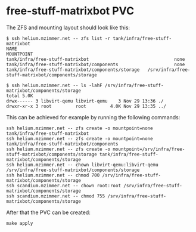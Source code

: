 # free-stuff-matrixbot PVC

The ZFS and mounting layout should look like this:

```text
$ ssh helium.mzimmer.net -- zfs list -r tank/infra/free-stuff-matrixbot
NAME                                                                MOUNTPOINT
tank/infra/free-stuff-matrixbot                                none
tank/infra/free-stuff-matrixbot/components                     none
tank/infra/free-stuff-matrixbot/components/storage   /srv/infra/free-stuff-matrixbot/components/storage

$ ssh helium.mzimmer.net -- ls -lahF /srv/infra/free-stuff-matrixbot/components/storage
total 5.0K
drwx------ 3 libvirt-qemu libvirt-qemu    3 Nov 29 13:36 ./
drwxr-xr-x 3 root         root         4.0K Nov 29 13:35 ../
```

This can be achieved for example by running the following commands:

```shell script
ssh helium.mzimmer.net -- zfs create -o mountpoint=none tank/infra/free-stuff-matrixbot
ssh helium.mzimmer.net -- zfs create -o mountpoint=none tank/infra/free-stuff-matrixbot/components
ssh helium.mzimmer.net -- zfs create -o mountpoint=/srv/infra/free-stuff-matrixbot/components/storage tank/infra/free-stuff-matrixbot/components/storage
ssh helium.mzimmer.net -- chown libvirt-qemu:libvirt-qemu /srv/infra/free-stuff-matrixbot/components/storage
ssh helium.mzimmer.net -- chmod 700 /srv/infra/free-stuff-matrixbot/components/storage
ssh scandium.mzimmer.net -- chown root:root /srv/infra/free-stuff-matrixbot/components/storage
ssh scandium.mzimmer.net -- chmod 755 /srv/infra/free-stuff-matrixbot/components/storage
```

After that the PVC can be created:

```shell script
make apply
```
